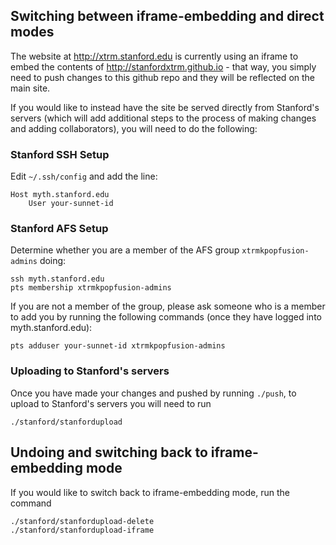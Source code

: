 ## Switching between iframe-embedding and direct modes

The website at http://xtrm.stanford.edu is currently using an iframe to embed the contents of http://stanfordxtrm.github.io - that way, you simply need to push changes to this github repo and they will be reflected on the main site.

If you would like to instead have the site be served directly from Stanford's servers (which will add additional steps to the process of making changes and adding collaborators), you will need to do the following:

### Stanford SSH Setup

Edit `~/.ssh/config` and add the line:

```
Host myth.stanford.edu
    User your-sunnet-id
```

### Stanford AFS Setup

Determine whether you are a member of the AFS group `xtrmkpopfusion-admins` doing:

```
ssh myth.stanford.edu
pts membership xtrmkpopfusion-admins
```

If you are not a member of the group, please ask someone who is a member to add you by running the following commands (once they have logged into myth.stanford.edu):

```
pts adduser your-sunnet-id xtrmkpopfusion-admins
```

### Uploading to Stanford's servers

Once you have made your changes and pushed by running `./push`, to upload to Stanford's servers you will need to run

```
./stanford/stanfordupload
```

## Undoing and switching back to iframe-embedding mode

If you would like to switch back to iframe-embedding mode, run the command

```
./stanford/stanfordupload-delete
./stanford/stanfordupload-iframe
```
